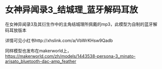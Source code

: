 # 女神异闻录3_结城理_蓝牙解码耳放
在女神异闻录3及其衍生作中的主角结城理所佩戴的mp3，此模型为自制的蓝牙解码耳放版本

详情可见小红书http://xhslink.com/a/VbWrKHsw9Qadb

同样模型也发布在makerworld上，https://makerworld.com/zh/models/1443538-persona-3_minato-arisato_bluetooth-dac-amp_feather
